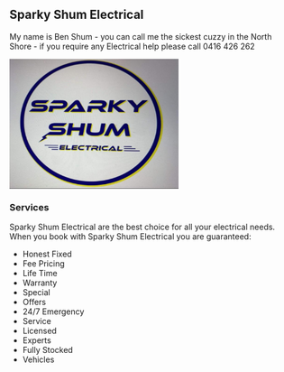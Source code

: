 ## Sparky Shum Electrical

My name is Ben Shum - you can call me the sickest cuzzy in the North Shore - if you require any Electrical help please call 0416 426 262

<td align="center" bgcolor="#70bbd9" style="padding: 40px 0 30px 0;">
 <img src="https://github.com/winny1314/SparkyShumElectrical.io/blob/main/Image%201.png" width="300" height="230" style="display: block;" />
</td>

### Services

Sparky Shum Electrical are the best choice for all your electrical needs. When you book with Sparky Shum Electrical you are guaranteed:

- Honest Fixed
- Fee Pricing
- Life Time
- Warranty
- Special
- Offers
- 24/7 Emergency
- Service
- Licensed
- Experts
- Fully Stocked
- Vehicles

